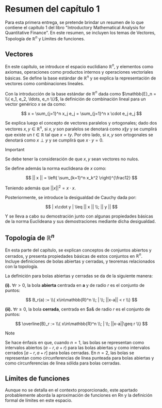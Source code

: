 # Resumen del capítulo 1

Para esta primera entrega, se pretende brindar un resumen de lo que contiene el capítulo 1 del libro "Introductory Mathematical Analysis for Quantitative Finance". En este resumen, se incluyen los temas de Vectores, Topología de $\mathbb{R}^n$ y Límites de funciones.


## Vectores

En este capítulo, se introduce el espacio euclidiano $\mathbb{R}^n$, y elementos como axiomas, operaciones como productos internos y operaciones vectoriales básicas. Se define la base estándar de $\mathbb{R}^n$ y se explica la representación de vectores como combinaciones lineales.

Con la introducción de la base estándar de $\mathbb{R}^n$ dada como $\mathbb{E}_n = \\{ e_1, e_2, \ldots, e_n \\}$, la definición de combinación lineal para un vector genérico $x$ se da como:

$$ x = \sum_{j=1}^n x_j e_j = \sum_{j=1}^n x \cdot e_j e_j $$

Se explica luego el concepto de vectores paralelos y ortogonales; dado dos vectores $x, y \in \mathbb{R}^n$, si $x,y$ son paralelos se denotará como $x\|y$ y se cumplirá que existe un $t\in\mathbb{R}$ tal que $x=ty$. Por otro lado, si $x,y$ son ortogonales se denotará como $x\perp y$ y se cumplirá que $x\cdot y = 0$.

> [!IMPORTANT]
> Se debe tener la consideración de que $x,y$ sean vectores no nulos.

Se define además la norma euclideana de $x$ como:

$$ || x || = \left( \sum_{k=1}^n x_k^2 \right)^{\frac12} $$

Teniendo además que $|| x ||^2 = x\cdot x$.

Posteriormente, se introduce la desigualdad de Cauchy dada por:

$$ | x\cdot y | \leq || x || \\; || y || $$

Y se lleva a cabo su demostración junto con algunas propiedades básicas de la norma Euclideana y sus demostraciones mediante dicha desigualdad.


## Topología de $\mathbb{R}^n$

En esta parte del capítulo, se explican conceptos de conjuntos abiertos y cerrados, y presenta propiedades básicas de estos conjuntos en $\mathbb{R}^n$. Incluye definiciones de bolas abiertas y cerradas, y teoremas relacionados con la topología.

La definición para bolas abiertas y cerradas se da de la siguiente manera:

**(i).** $\forall r > 0$, la bola **abierta** centrada en **a** y de radio $r$ es el conjunto de puntos:

$$ B_r(a) := \\{ x\in\mathbb{R}^n \\; | \\; ||x-a|| < r \\} $$

**(ii).** $\forall r \geq 0$, la bola **cerrada**, centrada en $a& de radio $r$ es el conjunto de puntos:

$$ \overline{B}_r := \\{ x\in\mathbb{R}^n \\; | \\; ||x-a||\geq r \\} $$

> [!NOTE]
> Se hace énfasis en que, cuando $n=1$, las bolas se representan como intervalos abiertos $(a-r, a+r)$ para las bolas abiertas y como intervalos cerrados $[a-r, a+r]$ para bolas cerradas. En $n=2$, las bolas se representan como circunferencias de línea punteada para bolas abiertas y como circunferencias de línea sólida para bolas cerradas.


## Límites de funciones

Aunque no se detalla en el contexto proporcionado, este apartado probablemente aborda la aproximación de funciones en Rn y la definición formal de límites en este espacio.